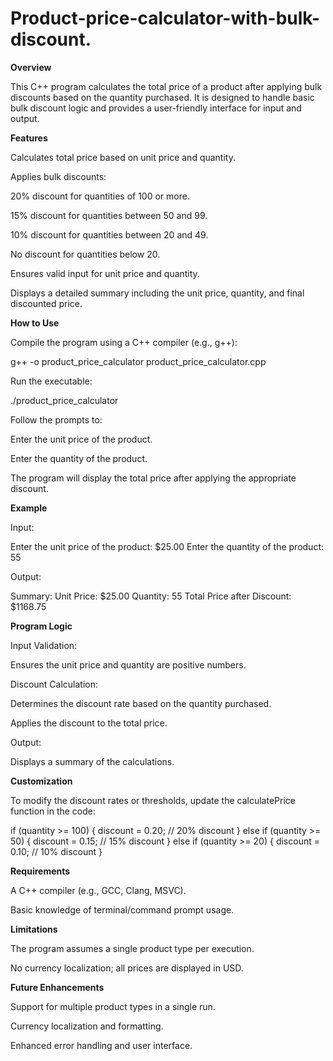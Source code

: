 # Product-price-calculator-with-bulk-discount.
**Overview**

This C++ program calculates the total price of a product after applying bulk discounts based on the quantity purchased. It is designed to handle basic bulk discount logic and provides a user-friendly interface for input and output.

**Features**

Calculates total price based on unit price and quantity.

Applies bulk discounts:

  20% discount for quantities of 100 or more.

  15% discount for quantities between 50 and 99.

  10% discount for quantities between 20 and 49.

  No discount for quantities below 20.

Ensures valid input for unit price and quantity.

Displays a detailed summary including the unit price, quantity, and final discounted price.

**How to Use**

Compile the program using a C++ compiler (e.g., g++):

  g++ -o product_price_calculator product_price_calculator.cpp

Run the executable:

  ./product_price_calculator

Follow the prompts to:

  Enter the unit price of the product.

  Enter the quantity of the product.

The program will display the total price after applying the appropriate discount.

**Example**

Input:

Enter the unit price of the product: $25.00
Enter the quantity of the product: 55

Output:

Summary:
Unit Price: $25.00
Quantity: 55
Total Price after Discount: $1168.75

**Program Logic**

Input Validation:

  Ensures the unit price and quantity are positive numbers.

Discount Calculation:

  Determines the discount rate based on the quantity purchased.

  Applies the discount to the total price.

Output:

  Displays a summary of the calculations.

**Customization**

To modify the discount rates or thresholds, update the calculatePrice function in the code:

  if (quantity >= 100) {
      discount = 0.20; // 20% discount
  } else if (quantity >= 50) {
      discount = 0.15; // 15% discount
  } else if (quantity >= 20) {
      discount = 0.10; // 10% discount
  }

**Requirements**

A C++ compiler (e.g., GCC, Clang, MSVC).

Basic knowledge of terminal/command prompt usage.

**Limitations**

The program assumes a single product type per execution.

No currency localization; all prices are displayed in USD.

**Future Enhancements**

Support for multiple product types in a single run.

Currency localization and formatting.

Enhanced error handling and user interface.
